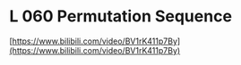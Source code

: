 # L 060 Permutation Sequence
 
[https://www.bilibili.com/video/BV1rK411p7By](https://www.bilibili.com/video/BV1rK411p7By)